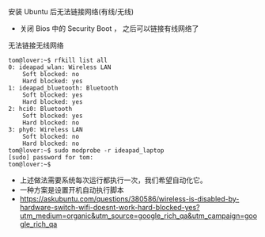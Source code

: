 安装 Ubuntu 后无法链接网络(有线/无线)
- 关闭 Bios 中的 Security Boot ， 之后可以链接有线网络了

无法链接无线网络
```
tom@lover:~$ rfkill list all
0: ideapad_wlan: Wireless LAN
	Soft blocked: no
	Hard blocked: yes
1: ideapad_bluetooth: Bluetooth
	Soft blocked: yes
	Hard blocked: yes
2: hci0: Bluetooth
	Soft blocked: yes
	Hard blocked: no
3: phy0: Wireless LAN
	Soft blocked: no
	Hard blocked: no
tom@lover:~$ sudo modprobe -r ideapad_laptop 
[sudo] password for tom: 
tom@lover:~$ 

```
- 上述做法需要系统每次运行都执行一次，我们希望自动化它。
- 一种方案是设置开机自动执行脚本
- https://askubuntu.com/questions/380586/wireless-is-disabled-by-hardware-switch-wifi-doesnt-work-hard-blocked-yes?utm_medium=organic&utm_source=google_rich_qa&utm_campaign=google_rich_qa
